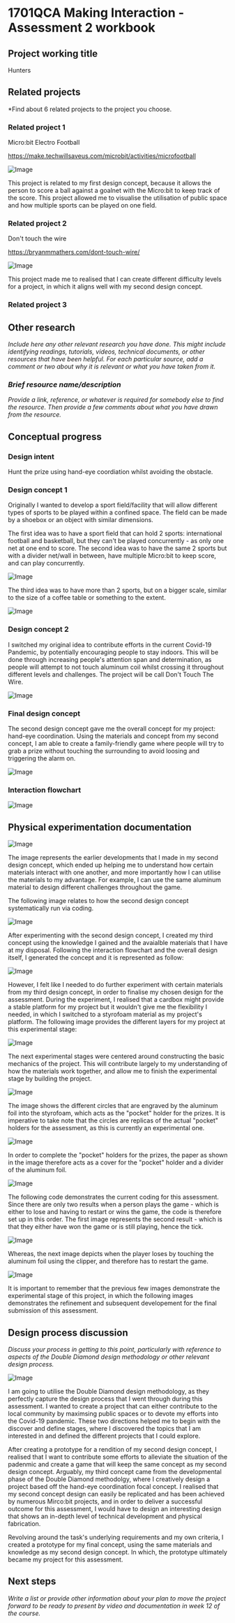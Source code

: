 # 1701QCA Making Interaction - Assessment 2 workbook

## Project working title ##
Hunters

## Related projects ##
*Find about 6 related projects to the project you choose. 

### Related project 1 ###
Micro:bit Electro Football 

https://make.techwillsaveus.com/microbit/activities/microfootball

![Image](jlkjlkjlkjkljlkjlkjlkj.png)

This project is related to my first design concept, because it allows the person to score a ball against a goalnet with the Micro:bit to keep track of the score. This project allowed me to visualise the utilisation of public space and how multiple sports can be played on one field. 

### Related project 2 ###
Don't touch the wire

https://bryanmmathers.com/dont-touch-wire/

![Image](asdafasdfsdfdsfadsfdsf.png)

This project made me to realised that I can create different difficulty levels for a project, in which it aligns well with my second design concept.

### Related project 3 ###



## Other research ##
*Include here any other relevant research you have done. This might include identifying readings, tutorials, videos, technical documents, or other resources that have been helpful. For each particular source, add a comment or two about why it is relevant or what you have taken from it.*

### *Brief resource name/description* ###

*Provide a link, reference, or whatever is required for somebody else to find the resource. Then provide a few comments about what you have drawn from the resource.*


## Conceptual progress ##

### Design intent ###
Hunt the prize using hand-eye coordiation whilst avoiding the obstacle. 

### Design concept 1 ###
Originally I wanted to develop a sport field/facility that will allow different types of sports to be played within a confined space. The field can be made by a shoebox or an object with similar dimensions. 

The first idea was to have a sport field that can hold 2 sports: international football and basketball, but they can't be played concurrently - as only one net at one end to score. The second idea was to have the same 2 sports but with a divider net/wall in between, have multiple Micro:bit to keep score, and can play concurrently. 

![Image](Concepts12.jpg)

The third idea was to have more than 2 sports, but on a bigger scale, similar to the size of a coffee table or something to the extent. 

![Image](Concept3Chosen.jpg)

### Design concept 2 ###
I switched my original idea to contribute efforts in the current Covid-19 Pandemic, by potentially encouraging people to stay indoors. This will be done through increasing people's attention span and determination, as people will attempt to not touch aluminum coil whilst crossing it throughout different levels and challenges. The project will be call Don't Touch The Wire. 

![Image](IMG_0380.jpg)

### Final design concept ###
The second design concept gave me the overall concept for my project: hand-eye coordination. Using the materials and concept from my second concept, I am able to create a family-friendly game where people will try to grab a prize without touching the surrounding to avoid loosing and triggering the alarm on.

![Image](IMG_0393.jpeg)


### Interaction flowchart ###

![Image](IMG_0391.jpeg)

## Physical experimentation documentation ##

![Image](IMG_0389.jpeg)

The image represents the earlier developments that I made in my second design concept, which ended up helping me to understand how certain materials interact with one another, and more importantly how I can utilise the materials to my advantage. For example, I can use the same aluminum material to design different challenges throughout the game. 

The following image relates to how the second design concept systematically run via coding.

![Image](afjdskafldjflsf.png)

After experimenting with the second design concept, I created my third concept using the knowledge I gained and the avaialble materials that I have at my disposal. Following the interaction flowchart and the overall design itself, I generated the concept and it is represented as follow:

![Image](IMG_0393.jpeg)

However, I felt like I needed to do further experiment with certain materials from my third design concept, in order to finalise my chosen design for the assessment. During the experiment, I realised that a cardbox might provide a stable platform for my project but it wouldn't give me the flexibility I needed, in which I switched to a styrofoam material as my project's platform. The following image provides the different layers for my project at this experimental stage: 

![Image](IMG_0399.jpeg)

The next experimental stages were centered around constructing the basic mechanics of the project. This will contribute largely to my understanding of how the materials work together, and allow me to finish the experimental stage by building the project. 

![Image](IMG_0394.jpeg)

The image shows the different circles that are engraved by the aluminum foil into the styrofoam, which acts as the "pocket" holder for the prizes. It is imperative to take note that the circles are replicas of the actual "pocket" holders for the assessment, as this is currently an experimental one. 

![Image](IMG_0395.jpeg)

In order to complete the "pocket" holders for the prizes, the paper as shown in the image therefore acts as a cover for the "pocket" holder and a divider of the aluminum foil. 

![Image](qqowerwer.png)

The following code demonstrates the current coding for this assessment. Since there are only two results when a person plays the game - which is either to lose and having to restart or wins the game, the code is therefore set up in this order. The first image represents the second result - which is that they either have won the game or is still playing, hence the tick.

![Image](IMG_0396.jpeg)

Whereas, the next image depicts when the player loses by touching the aluminum foil using the clipper, and therefore has to restart the game. 

![Image](IMG_0397.jpeg)

It is important to remember that the previous few images demonstrate the experimental stage of this project, in which the following images demonstrates the refinement and subsequent developement for the final submission of this assessment. 

## Design process discussion ##
*Discuss your process in getting to this point, particularly with reference to aspects of the Double Diamond design methodology or other relevant design process.*

![Image](bb19c2522081dad7f682c10d99a07903.jpg)

I am going to utilise the Double Diamond design methodology, as they perfectly capture the design process that I went through during this assessment. I wanted to create a project that can either contribute to the local community by maximsing public spaces or to devote my efforts into the Covid-19 pandemic. These two directions helped me to begin with the discover and define stages, where I discovered the topics that I am interested in and defined the different projects that I could explore.

After creating a prototype for a rendition of my second design concept, I realised that I want to contribute some efforts to alleviate the situation of the padenmic and create a game that will keep the same concept as my second design concept. 
Arguably, my third concept came from the developmental phase of the Double Diamond methodolgy, where I creatively design a project based off the hand-eye coordination focal concept. I realised that my second concept design can easily be replicated and has been achieved by numerous Mirco:bit projects, and in order to deliver a successful outcome for this assessment, I would have to design an interesting design that shows an in-depth level of technical development and physical fabrication.

Revolving around the task's underlying requirements and my own criteria, I created a prototype for my final concept, using the same materials and knowledge as my second design concept. In which, the prototype ultimately became my project for this assessment.  


## Next steps ##
*Write a list or provide other information about your plan to move the project forward to be ready to present by video and documentation in week 12 of the course.*
